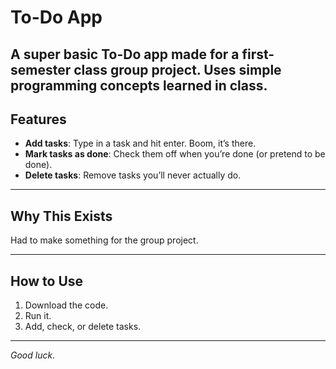 # To-Do App  

A super basic To-Do app made for a first-semester class group project. Uses simple programming concepts learned in class.
---

## Features  
- **Add tasks**: Type in a task and hit enter. Boom, it’s there.  
- **Mark tasks as done**: Check them off when you’re done (or pretend to be done).  
- **Delete tasks**: Remove tasks you’ll never actually do.  

---

## Why This Exists  
Had to make something for the group project.

---

## How to Use  
1. Download the code.  
2. Run it.  
3. Add, check, or delete tasks.  

---

*Good luck.*
